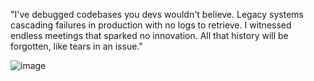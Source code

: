 "I've debugged codebases you devs wouldn't believe. Legacy systems cascading failures in production with no logs to retrieve.
I witnessed endless meetings that sparked no innovation. All that history will be forgotten, like tears in an issue."

![image](https://github.com/leodutra/leodutra/assets/444344/9d872d7a-4fac-44a0-81ec-bfee3c988d64)

<!--
**leodutra/leodutra** is a ✨ _special_ ✨ repository because its `README.md` (this file) appears on your GitHub profile.

Here are some ideas to get you started:

- 🔭 I’m currently working on ...
- 🌱 I’m currently learning ...
- 👯 I’m looking to collaborate on ...
- 🤔 I’m looking for help with ...
- 💬 Ask me about ...
- 📫 How to reach me: ...
- 😄 Pronouns: ...
- ⚡ Fun fact: ...
-->
